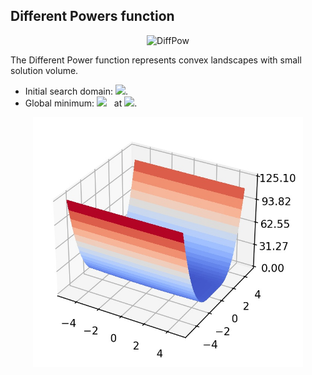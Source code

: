 ## Different Powers function


<div align="center"> <img src="https://latex.codecogs.com/svg.latex?&space;f(\mathbf{x})=\sqrt{\sum_{i=1}^d|x_i|^{2+4\frac{i-1}{d-1}}}." title="DiffPow" /> </div>

The Different Power function represents convex landscapes with small solution volume. 
- Initial search domain: <img src="https://latex.codecogs.com/svg.latex?&space;\mathbf{x}\in[-5,5]^d" title=" "/>.
- Global minimum: <img src="https://latex.codecogs.com/svg.latex?&space;f(\mathbf{x}_{opt})=0" title=" "/> &nbsp; at <img src="https://latex.codecogs.com/svg.latex?&space;\mathbf{x}_{opt}=(0,\ldots,0)" title=" "/>.

<div align="center"> 
  <img src="image/DifferentPowers.jpg" alt="DifferentPowers" height="400"/> 
  <! <img src="image/diffpow_error_plot.jpg" alt="error" height="380"/> 
</div>





